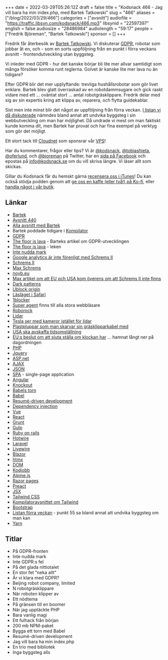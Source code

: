 +++
date = 2022-03-29T05:26:12Z
draft = false
title = "Kodsnack 466 - Jag vill bara ha min index.php, med Bartek Tatkowski"
slug = "466"
aliases = ["/blog/2022/03/29/466"]
categories = ["avsnitt"]
audiofile = "https://traffic.libsyn.com/kodsnack/466.mp3"
libsynid = "22597397"
english = false
audiosize = "28486984"
audiolength = "59:17"
people = ["Fredrik Björeman", "Bartek Tatkowski"]
sponsor = []
+++

Fredrik får återbesök av [Bartek Tatkowski](https://brtk.se/). Vi diskuterar [GDPR](https://en.wikipedia.org/wiki/General_Data_Protection_Regulation), robotar som jobbar åt en, och - som en sorts uppföljning från en punkt i förra veckans avsnitt - frontendutveckling utan byggsteg.

Vi inleder med GDPR - hur det kanske börjar bli lite mer allvar samtidigt som många försöker komma runt reglerna. Golvet är kanske lite mer lava nu än tidigare?

Efter GDPR blir det mer upplyftande: trevliga hushållsrobotar som gör livet enklare. Bartek blev glatt överraskad av en robotdammsugare och gick raskt vidare med ett … oväntat stort … antal robotgräsklippare. Fredrik delar med sig av sin expertis kring att klippa av, reparera, och flytta guidekablar.

Sist men inte minst blir det något av uppföljning från förra veckan. [I listan vi då diskuterade](https://www.baldurbjarnason.com/2021/100-things-every-web-developer-should-know/) nämndes bland annat att undvika byggsteg i sin webbutveckling om man har möjlighet. Då undrade vi mest om man faktiskt kunde komma dit, men Bartek har provat och har fina exempel på verktyg som gör det möjligt.

Ett stort tack till [Cloudnet](https://www.cloudnet.se) som sponsrar vår [VPS](https://en.wikipedia.org/wiki/Virtual_private_server)!

Har du kommentarer, frågor eller tips? Vi är [@kodsnack](https://www.twitter.com/kodsnack), [@tobiashieta](https://www.twitter.com/tobiashieta), [@oferlund](https://www.twitter.com/oferlund), och [@bjoreman](https://www.twitter.com/bjoreman) på Twitter, har en [sida på Facebook](https://www.facebook.com/kodsnack) och epostas på [info@kodsnack.se](mailto:info@kodsnack.se) om du vill skriva längre. Vi läser allt som skickas.

Gillar du Kodsnack får du hemskt gärna [recensera oss i iTunes](https://itunes.apple.com/se/podcast/kodsnack/id561631498?l=en)! Du kan också stödja podden genom att <a href="https://ko-fi.com/kodsnack" rel="payment">ge oss en kaffe (eller två!) på Ko-fi</a>, eller [handla något i vår butik](https://shop.spreadshirt.se/kodsnack/).

## Länkar ##
* [Bartek](https://brtk.se/)
* [Avsnitt 440](https://kodsnack.se/440/)
* [Alla avsnitt med Bartek](https://kodsnack.se/people/bartek-tatkowski/)
* Bartek poddade tidigare i [Kompilator](https://kompilator.se/)
* [GDPR](https://en.wikipedia.org/wiki/General_Data_Protection_Regulation)
* [The floor is lava](https://brtk.se/the-floor-is-lava/) - Barteks artikel om GDPR-utvecklingen
* [The floor is lava](https://en.wikipedia.org/wiki/The_floor_is_lava) - leken
* [Inte nudda mark](https://sv.wikipedia.org/wiki/Inte-nudda-golv)
* [Google analytics är inte förenligt med Schrems II](https://noyb.eu/en/update-cnil-decides-eu-us-data-transfer-google-analytics-illegal)
* [Schrems II](https://www.gdprsummary.com/sv/schrems-ii-en-sammanfattning-allt-du-behover-veta/)
* [Max Schrems](https://en.wikipedia.org/wiki/Max_Schrems)
* [noyb.eu](https://noyb.eu/en)
* [Max artikel om att EU och USA kom överens om att Schrems II inte finns](https://noyb.eu/en/privacy-shield-20-first-reaction-max-schrems)
* [Dark patterns](https://www.deceptive.design/)
* [Ublock origin](https://github.com/gorhill/uBlock)
* [Läsläget i Safari](https://www.makeuseof.com/how-to-use-reader-view-in-safari/)
* [1blocker](https://1blocker.com/)
* [Super agent](https://www.super-agent.com/) finns till alla stora webbläsare
* [Roborock](https://se.roborock.com/)
* [Lidar](https://en.wikipedia.org/wiki/Lidar)
* [Tesla ser med kameror istället för lidar](https://towardsdatascience.com/why-tesla-wont-use-lidar-57c325ae2ed5)
* [Plastpluppar som man skarvar sin gräsklipparkabel med](https://www.gardena.com/se/produkter/grasmattevard/robotgrasklippare/kopplingar-anslutningar/966809701/)
* [USA ska avskaffa tidsomställning](https://www.reuters.com/world/us/us-senate-approves-bill-that-would-make-daylight-savings-time-permanent-2023-2022-03-15/)
* [EU:s beslut om att sluta ställa om klockan har](https://abcnews.go.com/International/debate-daylight-saving-time-drags-europe/story?id=80925773) … hamnat långt ner på dagordningen
* [PHP](https://en.wikipedia.org/wiki/PHP)
* [Jquery](https://en.wikipedia.org/wiki/JQuery)
* [ASP.net](https://en.wikipedia.org/wiki/ASP.NET)
* [AJAX](https://en.wikipedia.org/wiki/Ajax_%28programming%29)
* [JSON](https://en.wikipedia.org/wiki/JSON)
* [SPA](https://en.wikipedia.org/wiki/Single-page_application) - single-page application
* [Angular](https://angular.io/)
* [Knockout](https://knockoutjs.com/)
* [Babels torn](https://en.wikipedia.org/wiki/Tower_of_Babel)
* [Babel](https://babeljs.io/)
* [Resumé-driven development](https://rdd.io/)
* [Dependency injection](https://en.wikipedia.org/wiki/Dependency_injection)
* [Vue](https://vuejs.org/)
* [React](https://reactjs.org/)
* [Grunt](https://gruntjs.com/)
* [Gulp](https://gulpjs.com/)
* [Ruby on rails](https://en.wikipedia.org/wiki/Ruby_on_Rails)
* [Hotwire](https://hotwired.dev/)
* [Laravel](https://laravel.com/)
* [Livewire](https://laravel-livewire.com/)
* [Blazor](https://en.wikipedia.org/wiki/Blazor)
* [htmx](https://htmx.org/)
* [DOM](https://en.wikipedia.org/wiki/Document_Object_Model)
* [Kodjobb](https://kodjobb.se/)
* [Alpine.js](https://alpinejs.dev/)
* [Razor pages](https://docs.microsoft.com/en-us/aspnet/core/razor-pages/?view=aspnetcore-6.0&tabs=visual-studio)
* [Preact](https://preactjs.com/)
* [JSX](https://reactjs.org/docs/introducing-jsx.html)
* [Tailwind CSS](https://tailwindcss.com/)
* [Kompilatoravsnittet om Tailwind](https://kompilator.se/036/)
* [Bootstrap](https://getbootstrap.com/docs/3.4/)
* [Listan förra veckan](https://www.baldurbjarnason.com/2021/100-things-every-web-developer-should-know/) - punkt 55 sa bland annat att undvika byggsteg om man kan
* [Yarn](https://yarnpkg.com/)

## Titlar ##
* På GDPR-fronten
* Inte nudda mark
* Inte GDPR:s fel
* På det glada nittiotalet
* En stor fet "neka allt"
* Är vi klara med GDPR?
* Beijing robot company, limited
* N robotgräsklippare
* När roboten klipper av
* Ett nödtema
* På gränsen till en boomer
* När jag upptäckte PHP
* Bara vanlig magi
* Ett fulhack från början
* 200 mb NPM-paket
* Bygga ett torn med Babel
* Resumé-driven development
* Jag vill bara ha min index.php
* En trio med bibliotek
* Inga byggsteg alls